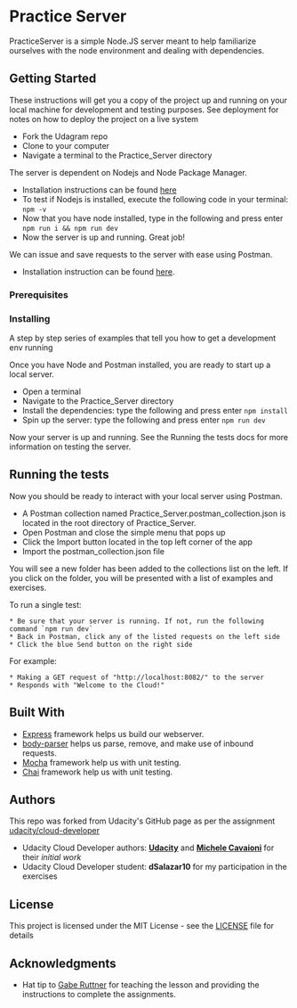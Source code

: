 # Practice Server

PracticeServer is a simple Node.JS server meant to help familiarize ourselves with the node environment and
dealing with dependencies.

## Getting Started

These instructions will get you a copy of the project up and running on your local machine for development and 
testing purposes. See deployment for notes on how to deploy the project on a live system
* Fork the Udagram repo
* Clone to your computer
* Navigate a terminal to the Practice_Server directory

The server is dependent on Nodejs and Node Package Manager. 
* Installation instructions can be found [here](https://nodejs.org/en/download/)
* To test if Nodejs is installed, execute the following code in your terminal: `npm -v`
* Now that you have node installed, type in the following and press enter `npm run i && npm run dev`
* Now the server is up and running. Great job!

We can issue and save requests to the server with ease using Postman. 
* Installation instruction can be found [here](https://www.getpostman.com/downloads/).

### Prerequisites



### Installing

A step by step series of examples that tell you how to get a development env running

Once you have Node and Postman installed, you are ready to start up a local server.
* Open a terminal
* Navigate to the Practice_Server directory
* Install the dependencies: type the following and press enter `npm install`
* Spin up the server: type the following and press enter `npm run dev`

Now your server is up and running. See the Running the tests docs for more information on testing the server.

## Running the tests

Now you should be ready to interact with your local server using Postman.
* A Postman collection named Practice_Server.postman_collection.json is located in the root directory of Practice_Server.
* Open Postman and close the simple menu that pops up
* Click the Import button located in the top left corner of the app
* Import the postman_collection.json file

You will see a new folder has been added to the collections list on the left.
If you click on the folder, you will be presented with a list of examples and exercises.

To run a single test:
```
* Be sure that your server is running. If not, run the following command `npm run dev`
* Back in Postman, click any of the listed requests on the left side
* Click the blue Send button on the right side
```

For example:
```
* Making a GET request of "http://localhost:8082/" to the server
* Responds with "Welcome to the Cloud!"
```

## Built With

* [Express](https://expressjs.com) framework helps us build our webserver. 
* [body-parser](https://github.com/expressjs/body-parser) helps us parse, remove, and make use of inbound requests.
* [Mocha](https://mochajs.org) framework help us with unit testing.
* [Chai](https://www.chaijs.com) framework help us with unit testing.

## Authors
This repo was forked from Udacity's GitHub page as per the assignment
[udacity/cloud-developer](https://github.com/udacity/cloud-developer/tree/master/course-02)
* Udacity Cloud Developer authors: **[Udacity](https://github.com/eddyudacity)** and **[Michele Cavaioni](https://github.com/Udacavs)** for their *initial work*
* Udacity Cloud Developer student: **dSalazar10** for my participation in the exercises

## License

This project is licensed under the MIT License - see the [LICENSE](https://github.com/dSalazar10/App-Udagram/blob/master/LICENSE) file for details

## Acknowledgments

* Hat tip to [Gabe Ruttner](https://github.com/grutt) for teaching the lesson and providing the instructions to complete the assignments.
